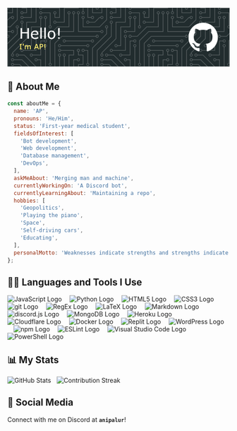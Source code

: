 <!-- markdownlint-disable first-line-heading -->

![GitHub Header Image](./ap-github-header-image.png)

## 🧔 About Me

```js
const aboutMe = {
  name: 'AP',
  pronouns: 'He/Him',
  status: 'First-year medical student',
  fieldsOfInterest: [
    'Bot development',
    'Web development',
    'Database management',
    'DevOps',
  ],
  askMeAbout: 'Merging man and machine',
  currentlyWorkingOn: 'A Discord bot',
  currentlyLearningAbout: 'Maintaining a repo',
  hobbies: [
    'Geopolitics',
    'Playing the piano',
    'Space',
    'Self-driving cars',
    'Educating',
  ],
  personalMotto: 'Weaknesses indicate strengths and strengths indicate weaknesses',
};
```

## 👨‍💻 Languages and Tools I Use

<div align="left">
  <img src="https://cdn.jsdelivr.net/gh/devicons/devicon/icons/javascript/javascript-original.svg" height="40" alt="JavaScript Logo" />
  <img width="10" />
  <img src="https://cdn.jsdelivr.net/gh/devicons/devicon/icons/python/python-original.svg" height="40" alt="Python Logo" />
  <img width="10" />
  <img src="https://cdn.jsdelivr.net/gh/devicons/devicon/icons/html5/html5-original.svg" height="40" alt="HTML5 Logo" />
  <img width="10" />
  <img src="https://cdn.jsdelivr.net/gh/devicons/devicon/icons/css3/css3-original.svg" height="40" alt="CSS3 Logo" />
  <img width="10" />
  <img src="https://cdn.jsdelivr.net/gh/devicons/devicon/icons/git/git-original.svg" height="40" alt="git Logo" />
  <img width="10" />
  <img src="https://skillicons.dev/icons?i=regex" height="40" alt="RegEx Logo" />
  <img width="10" />
  <img src="https://cdn.simpleicons.org/latex/008080" height="40" alt="LaTeX Logo" />
  <img width="10" />
  <img src="https://skillicons.dev/icons?i=md" height="40" alt="Markdown Logo" />
  <img width="10" />
  <img src="https://cdn.jsdelivr.net/gh/devicons/devicon/icons/discordjs/discordjs-plain.svg" height="40" alt="discord.js Logo" />
  <img width="10" />
  <img src="https://cdn.simpleicons.org/mongodb/47A248" height="40" alt="MongoDB Logo" />
  <img width="10" />
  <img src="https://cdn.jsdelivr.net/gh/devicons/devicon/icons/heroku/heroku-original.svg" height="40" alt="Heroku Logo" />
  <img width="10" />
  <img src="https://cdn.simpleicons.org/cloudflare/F38020" height="40" alt="Cloudflare Logo" />
  <img width="10" />
  <img src="https://cdn.simpleicons.org/docker/2496ED" height="40" alt="Docker Logo" />
  <img width="10" />
  <img src="https://cdn.simpleicons.org/replit/F26207" height="40" alt="Replit Logo" />
  <img width="10" />
  <img src="https://cdn.simpleicons.org/wordpress/21759B" height="40" alt="WordPress Logo" />
  <img width="10" />
  <img src="https://cdn.simpleicons.org/npm/CB3837" height="40" alt="npm Logo" />
  <img width="10" />
  <img src="https://cdn.jsdelivr.net/gh/devicons/devicon/icons/eslint/eslint-original.svg" height="40" alt="ESLint Logo" />
  <img width="10" />
  <img src="https://cdn.jsdelivr.net/gh/devicons/devicon/icons/vscode/vscode-original.svg" height="40" alt="Visual Studio Code Logo" />
  <img width="10" />
  <img src="https://cdn.simpleicons.org/powershell/5391FE" height="40" alt="PowerShell Logo" />
</div>

## 📊 My Stats

<div align="left">
  <img src="https://github-readme-stats.vercel.app/api?username=anipalur&include_all_commits=true&show=reviews&show_icons=true&hide_rank=true&hide=contribs&theme=slateorange&bg_color=00000000&border_color=444c56" height="150" alt="GitHub Stats">
  <img width="5" />
  <img src="https://streak-stats.demolab.com?user=anipalur&locale=en&mode=weekly&theme=onedark&hide_border=false&border_radius=5&date_format=j M[ Y]&order=3" height="150" alt="Contribution Streak" />
</div>

## 💬 Social Media

Connect with me on Discord at **`anipalur`**!
